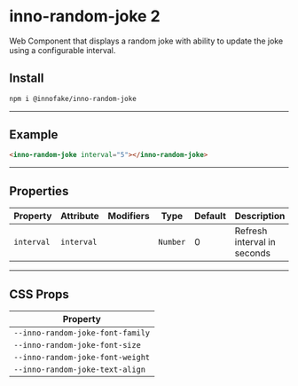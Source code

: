 # inno-random-joke 2
Web Component that displays a random joke with ability to update the joke using a configurable interval.

## Install

```bash
npm i @innofake/inno-random-joke
```
---

## Example

```html
<inno-random-joke interval="5"></inno-random-joke>
```

---

## Properties

| Property   | Attribute | Modifiers | Type          | Default | Description                      |
|------------|-----------|-----------|---------------|---------|----------------------------------|
| `interval` | `interval`|           | `Number`      | 0       | Refresh interval in seconds      |

---

## CSS Props

| Property                                     |
|----------------------------------------------|
| `--inno-random-joke-font-family`             |
| `--inno-random-joke-font-size`               |
| `--inno-random-joke-font-weight`             |
| `--inno-random-joke-text-align`              |

